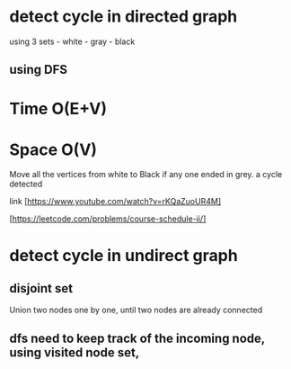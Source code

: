 # detect cycle in directed graph

using 3 sets
    - white
    - gray
    - black
## using DFS

# Time O(E+V)
# Space O(V)
Move all the vertices from white to Black
if any one ended in grey. a cycle detected

link [https://www.youtube.com/watch?v=rKQaZuoUR4M]

[https://leetcode.com/problems/course-schedule-ii/]

# detect cycle in undirect graph
## disjoint set

Union two nodes one by one, until two nodes are already connected

## dfs need to keep track of the incoming node, using visited node set,